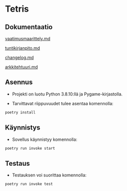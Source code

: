 # Tetris

## Dokumentaatio

[vaatimusmaarittely.md](https://github.com/nie-ed/ot-harjoitustyo/blob/master/dokumentaatio/vaatimusmaarittely.md)

[tuntikirjanpito.md](https://github.com/nie-ed/ot-harjoitustyo/blob/master/dokumentaatio/tuntikirjanpito.md)

[changelog.md](https://github.com/nie-ed/ot-harjoitustyo/blob/master/dokumentaatio/changelog.md)

[arkkitehtuuri.md](https://github.com/nie-ed/ot-harjoitustyo/blob/master/dokumentaatio/arkkitehtuuri.md)

## Asennus

- Projekti on luotu Python 3.8.10:llä ja Pygame-kirjastolla.

- Tarvittavat riippuvuudet tulee asentaa komennolla:
```bash
poetry install
```
 ## Käynnistys
 
- Sovellus käynnistyy komennolla:
```bash
poetry run invoke start
```

## Testaus

- Testauksen voi suorittaa komennolla:
```bash
poetry run invoke test
```
